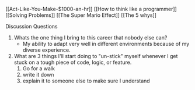 [[Act-Like-You-Make-$1000-an-hr]]
[[How to think like a programmer]]
[[Solving Problems]]
[[The Super Mario Effect]]
[[The 5 whys]]


Discussion Questions

1. Whats the one thing I bring to this career that nobody else can?
	- My ability to adapt very well in different environments because of my diverse experience.
2. What are 3 things I'll start doing to "un-stick" myself whenever I get stuck on a tough piece of code, logic, or feature.
	1. Go for a walk
	2. write it down
	3. explain it to someone else to make sure I understand
